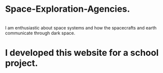# Space-Exploration-Agencies.
<br>
I am enthusiastic about space systems and how the spacecrafts and earth communicate through dark space.
<br>
<h1>I developed this website for a school project.</h1>
